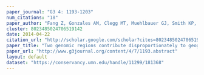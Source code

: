 ```yaml
---
paper_journal: "G3 4: 1193-1203"
num_citations: "18"
paper_author: "Fang Z, Gonzales AM, Clegg MT, Muehlbauer GJ, Smith KP, Steffenson BJ, Morrell PL"
cluster: 8023485024706519142
date: 2014-04-22
citation_url: "http://scholar.google.com/scholar?cites=8023485024706519142&as_sdt=5,24&sciodt=0,24&hl=en"
paper_title: "Two genomic regions contribute disproportionately to geographic differentiation in wild barley"
paper_url: "http://www.g3journal.org/content/4/7/1193.abstract"
layout: default
dataset: "https://conservancy.umn.edu/handle/11299/181368"
---
```

